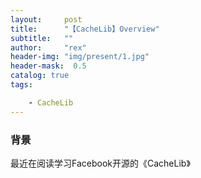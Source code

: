 ```yaml
---
layout:     post
title:      "【CacheLib】Overview"
subtitle:   ""
author:     "rex"
header-img: "img/present/1.jpg"
header-mask:  0.5
catalog: true
tags:

    - CacheLib
---
```

### 背景

最近在阅读学习Facebook开源的《CacheLib》